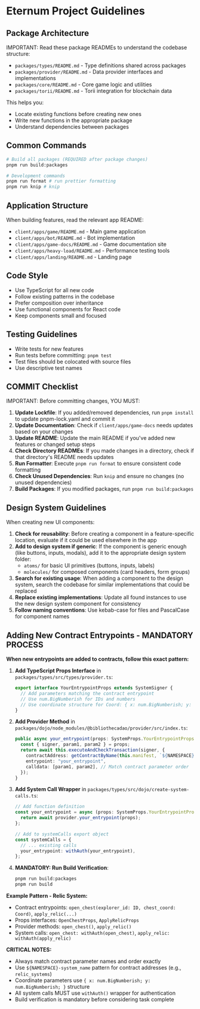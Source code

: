 # Eternum Project Guidelines

## Package Architecture

IMPORTANT: Read these package READMEs to understand the codebase structure:

- `packages/types/README.md` - Type definitions shared across packages
- `packages/provider/README.md` - Data provider interfaces and implementations
- `packages/core/README.md` - Core game logic and utilities
- `packages/torii/README.md` - Torii integration for blockchain data

This helps you:

- Locate existing functions before creating new ones
- Write new functions in the appropriate package
- Understand dependencies between packages

## Common Commands

```bash
# Build all packages (REQUIRED after package changes)
pnpm run build:packages

# Development commands
pnpm run format # run prettier formatting
pnpm run knip # knip
```

## Application Structure

When building features, read the relevant app README:

- `client/apps/game/README.md` - Main game application
- `client/apps/bot/README.md` - Bot implementation
- `client/apps/game-docs/README.md` - Game documentation site
- `client/apps/heavy-load/README.md` - Performance testing tools
- `client/apps/landing/README.md` - Landing page

## Code Style

- Use TypeScript for all new code
- Follow existing patterns in the codebase
- Prefer composition over inheritance
- Use functional components for React code
- Keep components small and focused

## Testing Guidelines

- Write tests for new features
- Run tests before committing: `pnpm test`
- Test files should be colocated with source files
- Use descriptive test names

## COMMIT Checklist

IMPORTANT: Before committing changes, YOU MUST:

1. **Update Lockfile**: If you added/removed dependencies, run `pnpm install` to update pnpm-lock.yaml and commit it
2. **Update Documentation**: Check if `client/apps/game-docs` needs updates based on your changes
3. **Update README**: Update the main README if you've added new features or changed setup steps
4. **Check Directory READMEs**: If you made changes in a directory, check if that directory's README needs updates
5. **Run Formatter**: Execute `pnpm run format` to ensure consistent code formatting
6. **Check Unused Dependencies**: Run `knip` and ensure no changes (no unused dependencies)
7. **Build Packages**: If you modified packages, run `pnpm run build:packages`

## Design System Guidelines

When creating new UI components:

1. **Check for reusability**: Before creating a component in a feature-specific location, evaluate if it could be used
   elsewhere in the app
2. **Add to design system if generic**: If the component is generic enough (like buttons, inputs, modals), add it to the
   appropriate design system folder:
   - `atoms/` for basic UI primitives (buttons, inputs, labels)
   - `molecules/` for composed components (card headers, form groups)
3. **Search for existing usage**: When adding a component to the design system, search the codebase for similar
   implementations that could be replaced
4. **Replace existing implementations**: Update all found instances to use the new design system component for
   consistency
5. **Follow naming conventions**: Use kebab-case for files and PascalCase for component names

## Adding New Contract Entrypoints - MANDATORY PROCESS

**When new entrypoints are added to contracts, follow this exact pattern:**

1. **Add TypeScript Props Interface** in `packages/types/src/types/provider.ts`:

   ```typescript
   export interface YourEntrypointProps extends SystemSigner {
     // Add parameters matching the contract entrypoint
     // Use num.BigNumberish for IDs and numbers
     // Use coordinate structure for Coord: { x: num.BigNumberish; y: num.BigNumberish; }
   }
   ```

2. **Add Provider Method** in `packages/dojo/node_modules/@bibliothecadao/provider/src/index.ts`:

   ```typescript
   public async your_entrypoint(props: SystemProps.YourEntrypointProps) {
     const { signer, param1, param2 } = props;
     return await this.executeAndCheckTransaction(signer, {
       contractAddress: getContractByName(this.manifest, `${NAMESPACE}-system_name`),
       entrypoint: "your_entrypoint",
       calldata: [param1, param2], // Match contract parameter order
     });
   }
   ```

3. **Add System Call Wrapper** in `packages/types/src/dojo/create-system-calls.ts`:

   ```typescript
   // Add function definition
   const your_entrypoint = async (props: SystemProps.YourEntrypointProps): Promise<Result> => {
     return await provider.your_entrypoint(props);
   };

   // Add to systemCalls export object
   const systemCalls = {
     // ... existing calls
     your_entrypoint: withAuth(your_entrypoint),
   };
   ```

4. **MANDATORY: Run Build Verification**:
   ```bash
   pnpm run build:packages
   pnpm run build
   ```

**Example Pattern - Relic System:**

- Contract entrypoints: `open_chest(explorer_id: ID, chest_coord: Coord)`, `apply_relic(...)`
- Props interfaces: `OpenChestProps`, `ApplyRelicProps`
- Provider methods: `open_chest()`, `apply_relic()`
- System calls: `open_chest: withAuth(open_chest)`, `apply_relic: withAuth(apply_relic)`

**CRITICAL NOTES:**

- Always match contract parameter names and order exactly
- Use `${NAMESPACE}-system_name` pattern for contract addresses (e.g., `relic_systems`)
- Coordinate parameters use `{ x: num.BigNumberish; y: num.BigNumberish; }` structure
- All system calls MUST use `withAuth()` wrapper for authentication
- Build verification is mandatory before considering task complete

